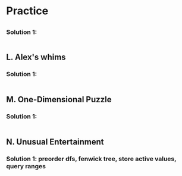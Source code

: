 # Practice

##

### Solution 1: 

```py

```

## L. Alex's whims

### Solution 1: 

```py

```

## M. One-Dimensional Puzzle

### Solution 1: 

```py

```

## N. Unusual Entertainment

### Solution 1:  preorder dfs, fenwick tree, store active values, query ranges

```py

```